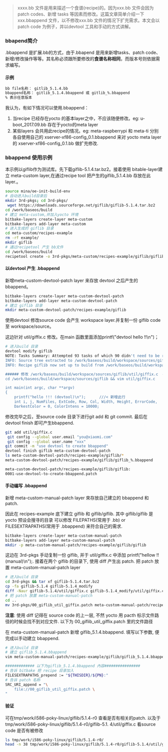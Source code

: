 > xxxx.bb 文件是用来描述一个食谱(recipe)的。因为xxx.bb 文件会因为 patch codes、新增 tasks 等因素而修改。这篇文章简单介绍一下xxx.bbappend 文件，以不修改xxx.bb 文件的情况下扩充需求。本文会以 patch code 为例子，并以devtool 工具和手动的方式讲解。

### bbapend简介

.bbappend 是扩展.bb的方式，由于.bbapend 是用来新增tasks、patch code、新增/修改操作等等。其名称必须跟所要修改的**食谱名称相同**，而版本号则依据需求编写。

#### 示例

```bash
bb file名称： gitlib_5.1.4.bb
bbappend名称： gitlib_5.1.4.bbappend 或 gitlib_%.bbappend
% 表示任意版本
```

我认为，有如下情况可以使用.bbappend：

1. 当recipe 已经存在yocto 的基本layer之中，不应该随便修改。eg: u-boot_2017.09.bb 存在于yocto的meta layer
2. 某些layers 会共用此recipe的情况。eg: meta-raspberrypi 和 meta-ti 分别各自使用自己的 xserver-xf86-config_0.1.bbappend 来对 yocto meta layer 的 xserver-xf86-config_0.1.bb 做扩充修改.

### bbappend 使用示例

本示例以giflib作为测试库。先下载giflib-5.1.4.tar.bz2。接着使用 bitable-layer建立 meta-custom layer,在通过recipe tool 把产生的giflib_5.1.4.bb 存放在此layer.。

```bash
source mina/oe-init-build-env
# 自动进入build目录后
mkdir 3rd-pkgs; cd 3rd-pkgs/
 wget https://downloads.sourceforge.net/giflib/giflib-5.1.4.tar.bz2
cd /work/baseos/build
# 建立 meta-custom,并加入yocto 环境
bitbake-layers create-layer meta-custom
bitbake-layers add-layer meta-custom
# 进入生成的 giflib 目录
cd meta-custom/recipes-example
rm -rf example/
mkdir giflib 
# 通过recipetool 产生 bb文件
cd /work/baseos/build
recipetool create -o 3rd-pkgs/meta-custom/recipes-example/giflib/giflib_5.1.4.bb 3rd-pkgs/giflib-5.1.4.tar.bz2
```

#### 以devtool 产生 .bbappend

新增meta-custom-devtool-patch layer 来存放 devtool 之后产生的bbappend。

```bash
bitbake-layers create-layer meta-custom-devtool-patch
bitbake-layers add-layer meta-custom-devtool-patch
# 建立 giflib 目录
mkdir meta-custom-devtool-patch/recipes-example/giflib
```

使用devtool 修改source code 会产生 workspace layer.并复制一份 giflib code 至 workspace/source。

这边针对 util/giffix.c 修改。在main 函数里面添加printf("devtool hello !!\n")；

```bash
# 进入build 目录
devtool modify giflib
NOTE: Tasks Summary: Attempted 93 tasks of which 90 didn't need to be rerun and all succeeded.
INFO: Source tree extracted to /work/baseos/build/workspace/sources/giflib
INFO: Recipe giflib now set up to build from /work/baseos/build/workspace/sources/giflib

###### 修改 /work/baseos/build/workspace/sources/giflib/util/giffix.c  #########
cd /work/baseos/build/workspace/sources/giflib && vim util/giffix.c

int main(int argc, char **argv)
{
    printf("hello !!! (devtool)\n");      ///< 新增此行
    int i, j, NumFiles, ExtCode, Row, Col, Width, Height, ErrorCode,
    DarkestColor = 0, ColorIntens = 10000;

```

修改完毕之后，至source code 目录下进行git add 和 git commit. 最后在devtool finish 即可产生bbappend.

```bash
git add util/giffix.c
 git config --global user.email "you@xiaomi.com"
 git config --global user.name "xxx"
git commit -m "use devtool to create bbappend"
devtool finish giflib meta-custom-devtool-patch
ls meta-custom-devtool-patch/recipes-example/giflib/*
meta-custom-devtool-patch/recipes-example/giflib/giflib_%.bbappend

meta-custom-devtool-patch/recipes-example/giflib/giflib:
0001-use-devtool-to-create-bbappend.patch
```

#### 手动编写 .bbappend

新增 meta-custom-manual-patch layer 來存放自己建立的 bbappend 和 patch.

因此在 recipes-example 底下建立 giflib 和 giflib/giflib. 其中 giflib/giflib 是 yocto 预设会搜寻的目录
可以修改 FILEPATHS(常用于 .bb) or FILESEXTRAPATHS(常用于 .bbappend) 来符合自己的需求.

```bash
bitbake-layers create-layer meta-custom-manual-patch
bitbake-layers add-layer meta-custom-manual-patch
mkdir -p meta-custom-manual-patch/recipes-example/giflib/giflib

```

这边在 3rd-pkgs 手动复制一份 giflib, 并于 util/giffix.c 中添加 printf("hellow !! (manual)\n");.
接着在两个 giflib 的目录下, 使用 diff 产生出 patch. 把 patch 放置 meta-custom-manual-patch layer

```bash
# 进入build 目录
cd 3rd-pkgs && tar xf giflib-5.1.4.tar.bz2
cp -fa giflib-5.1.4 giflib-5.1.4_modify
diff -Naur giflib-5.1.4/util/giffix.c giflib-5.1.4_modify/util/giffix.c  > 00_giflib_util_giffix.patch
# 把 patch 放置 meta-custom-manual-patch
cd ..
mv 3rd-pkgs/00_giflib_util_giffix.patch meta-custom-manual-patch/recipes-example/giflib/giflib/
```

**注意**: 使用 diff 记得在 source code 的上一层, 不然 yocto 用 pacth 标示文件路径的时候会找不到对应文件.
以下为 00_giflib_util_giffix.patch 里的文件路径

在 meta-custom-manual-patch 新增 giflib_5.1.4.bbappend. 填写以下参数, 便完成以手动建立 bbappend.

```bash
# 进入build 目录
# 建立 giflib_5.1.4.bbappend
vim meta-custom-manual-patch/recipes-example/giflib/giflib_5.1.4.bbappend

############# 以下为giflib_5.1.4.bbappend 內容################
# 告诉 bitbake 把 recipe 目录加入
FILESEXTRAPATHS_prepend := "${THISDIR}/${PN}:"
# 告诉 patch 名称
SRC_URI_append = "\
    file://00_giflib_util_giffix.patch \
"
```

#### 验证

可在tmp/work/i586-poky-linux/giflib/5.1.4-r0 查看是否有相关的patch. 以及于tmp/work/i586-poky-linux/giflib/5.1.4-r0/giflib-5.1. 4/util/giffix.c 看source code 是否有被修改

```bash
ls tmp/work/i586-poky-linux/giflib/5.1.4-r0/
head -n 38 tmp/work/i586-poky-linux/giflib/5.1.4-r0/giflib-5.1.4/util/giffix.c  | tail -n 4
```













